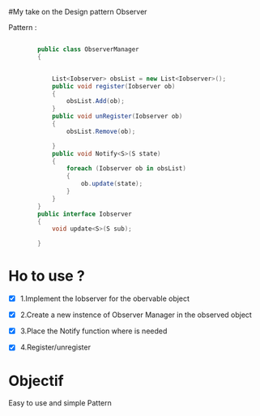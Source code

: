#My take on the Design pattern  Observer


Pattern : 
```c#

        public class ObserverManager
        {


            List<Iobserver> obsList = new List<Iobserver>();
            public void register(Iobserver ob)
            {
                obsList.Add(ob);
            }
            public void unRegister(Iobserver ob)
            {
                obsList.Remove(ob);

            }
            public void Notify<S>(S state)
            {
                foreach (Iobserver ob in obsList)
                {
                    ob.update(state);
                }
            }
        }
        public interface Iobserver
        {
            void update<S>(S sub);

        }
```
# Ho to use ?

- [x] 1.Implement the Iobserver for the obervable object

- [x] 2.Create a new instence of Observer Manager in the observed object

- [x] 3.Place the Notify function where is needed

- [x] 4.Register/unregister 

# Objectif 
Easy to use and simple Pattern



  
